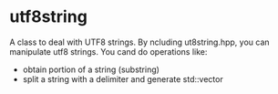 # utf8string
A class to deal with UTF8 strings.
By ncluding ut8string.hpp, you can manipulate utf8 strings.
You cand do operations like:
- obtain portion of a string (substring)
- split a string with a delimiter and generate std::vector

## 